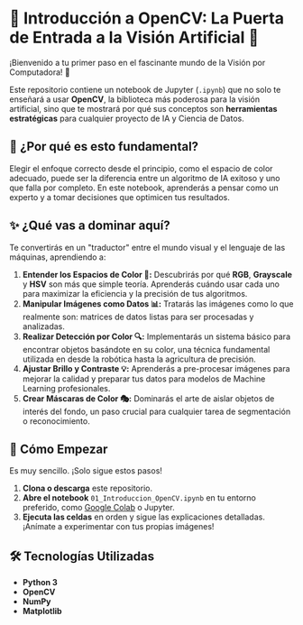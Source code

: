 # 🎨 Introducción a OpenCV: La Puerta de Entrada a la Visión Artificial 🤖

¡Bienvenido a tu primer paso en el fascinante mundo de la Visión por Computadora! 🚀

Este repositorio contiene un notebook de Jupyter (`.ipynb`) que no solo te enseñará a usar **OpenCV**, la biblioteca más poderosa para la visión artificial, sino que te mostrará por qué sus conceptos son **herramientas estratégicas** para cualquier proyecto de IA y Ciencia de Datos.

## 🧠 ¿Por qué es esto fundamental?

Elegir el enfoque correcto desde el principio, como el espacio de color adecuado, puede ser la diferencia entre un algoritmo de IA exitoso y uno que falla por completo. En este notebook, aprenderás a pensar como un experto y a tomar decisiones que optimicen tus resultados.

## ✨ ¿Qué vas a dominar aquí?

Te convertirás en un "traductor" entre el mundo visual y el lenguaje de las máquinas, aprendiendo a:

1.  **Entender los Espacios de Color 🎨:** Descubrirás por qué **RGB**, **Grayscale** y **HSV** son más que simple teoría. Aprenderás cuándo usar cada uno para maximizar la eficiencia y la precisión de tus algoritmos.
2.  **Manipular Imágenes como Datos 📊:** Tratarás las imágenes como lo que realmente son: matrices de datos listas para ser procesadas y analizadas.
3.  **Realizar Detección por Color 🔍:** Implementarás un sistema básico para encontrar objetos basándote en su color, una técnica fundamental utilizada en desde la robótica hasta la agricultura de precisión.
4.  **Ajustar Brillo y Contraste 💡:** Aprenderás a pre-procesar imágenes para mejorar la calidad y preparar tus datos para modelos de Machine Learning profesionales.
5.  **Crear Máscaras de Color 🎭:** Dominarás el arte de aislar objetos de interés del fondo, un paso crucial para cualquier tarea de segmentación o reconocimiento.

## 🚀 Cómo Empezar

Es muy sencillo. ¡Solo sigue estos pasos!

1.  **Clona o descarga** este repositorio.
2.  **Abre el notebook** `01_Introduccion_OpenCV.ipynb` en tu entorno preferido, como [Google Colab](https://colab.research.google.com/) o Jupyter.
3.  **Ejecuta las celdas** en orden y sigue las explicaciones detalladas. ¡Anímate a experimentar con tus propias imágenes!

## 🛠️ Tecnologías Utilizadas

* **Python 3**
* **OpenCV**
* **NumPy**
* **Matplotlib**